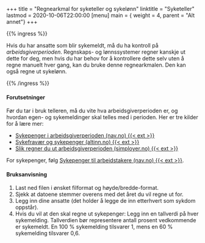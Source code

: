+++
title = "Regnearkmal for syketeller og sykelønn"
linktitle = "Syketeller"
lastmod = 2020-10-06T22:00:00
[menu]
main = { weight = 4, parent = "Alt annet"}
+++

{{% ingress %}}

Hvis du har ansatte som blir sykemeldt, må du ha kontroll på _arbeidsgiverperioden_. 
Regnskaps- og lønnssystemer regner kanskje ut dette for deg, men hvis du har behov for
å kontrollere dette selv uten å regne manuelt hver gang, kan du bruke denne regnearkmalen.
Den kan også regne ut sykelønn.

{{% /ingress %}}

#### Forutsetninger

Før du tar i bruk telleren, må du vite hva arbeidsgiverperioden er, og hvordan egen- og sykemeldinger
skal telles med i perioden. Her er tre kilder for å lære mer:

- [Sykepenger i arbeidsgiverperioden (nav.no) {{< ext >}}][kilde1]
- [Sykefravær og sykepenger (altinn.no) {{< ext >}}][kilde3]
- [Slik regner du ut arbeidsgiverperioden (simployer.no) {{< ext >}}][kilde2]

For sykepenger, følg [Sykepenger til arbeidstakere (nav.no) {{< ext >}}][kilde4].

#### Bruksanvisning

1. Last ned filen i ønsket filformat og høyde/bredde-format.
2. Sjekk at datoene stemmer overens med det året du vil regne ut for.
3. Legg inn dine ansatte (det holder å legge de inn etterhvert som sykdom oppstår).
4. Hvis du vil at den skal regne ut sykepenger: Legg inn en tallverdi på hver sykemelding. 
Tallverdien bør representere antall prosent vedkommende er sykemeldt. 
En 100 % sykemelding tilsvarer 1, mens en 60 % sykemelding tilsvarer 0,6.

[kilde1]: https://www.nav.no/no/bedrift/oppfolging/sykmeldt-arbeidstaker/sykepenger/sykepenger-i-arbeidsgiverperioden
[kilde2]: https://www.simployer.no/artikler/slik-regner-du-ut-arbeidsgiverperioden/
[kilde3]: https://www.altinn.no/starte-og-drive/arbeidsforhold/sykdom/sykefravar-og-sykepenger/
[kilde4]: https://www.nav.no/no/person/arbeid/sykmeldt-arbeidsavklaringspenger-og-yrkesskade/sykepenger/sykepenger-til-arbeidstakere